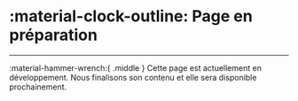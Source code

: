 # :material-clock-outline: Page en préparation

---

:material-hammer-wrench:{ .middle } Cette page est actuellement en développement. Nous finalisons son contenu et elle sera disponible prochainement.

